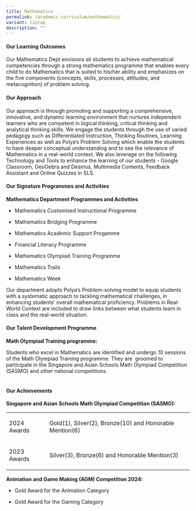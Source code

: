 ```yaml
---
title: Mathematics
permalink: /academic-curriculum/mathematics/
variant: tiptap
description: ""
---
```

<h4><strong>Our Learning Outcomes</strong></h4>
<p>Our Mathematics Dept envisions all students to achieve mathematical competencies
through a strong mathematics programme that enables every child to do Mathematics
that is suited to his/her ability and emphasizes on the five components
(concepts, skills, processes, attitudes, and metacognition) of problem
solving.</p>
<h4><strong>Our Approach</strong></h4>
<p>Our approach is through promoting and supporting a comprehensive, innovative,
and dynamic learning environment that nurtures independent learners who
are competent in logical thinking, critical thinking and analytical thinking
skills. We engage the students through the use of varied pedagogy such
as Differentiated Instruction, Thinking Routines, Learning Experiences
as well as Polya’s Problem Solving which enable the students to have deeper
conceptual understanding and to see the relevance of Mathematics in a real-world
context. We also leverage on the following Technology and Tools to enhance
the learning of our students - Google Classroom, GeoGebra and Desmos, Multimedia
Contents, Feedback Assistant and Online Quizzes in SLS.</p>
<h4><strong>Our Signature Programmes and Activities</strong></h4>
<p><strong>Mathematics Department Programmes and Activities</strong>
</p>
<ul data-tight="true" class="tight">
<li>
<p>Mathematics Customised Instructional Programme&nbsp;</p>
</li>
<li>
<p>Mathematics Bridging Programme</p>
</li>
<li>
<p>Mathematics Academic Support Progamme</p>
</li>
<li>
<p>Financial Literacy Programme</p>
</li>
<li>
<p>Mathematics Olympiad Training Programme</p>
</li>
<li>
<p>Mathematics Trails</p>
</li>
<li>
<p>Mathematics Week</p>
</li>
</ul>
<p>Our department adopts Polya’s Problem-solving model to equip students
with a systematic approach to tackling mathematical challenges, in enhancing
students’ overall mathematical proficiency. Problems in Real-World Context
are included to draw links between what students learn in class and the
real-world situation.
<br>
</p>
<h4><strong>Our Talent Development Programme</strong></h4>
<p><strong>Math Olympiad Training programme:</strong>
</p>
<p>Students who excel in Mathematics are identified and undergo 10 sessions
of the Math Olympiad Training programme. They are&nbsp; groomed to participate
in the Singapore and Asian Schools Math Olympiad Competition (SASMO) and
other national competitions.</p>
<h4><br><strong>Our Achievements</strong></h4>
<p><strong>Singapore and Asian Schools Math Olympiad Competition (SASMO):</strong>
</p>
<table style="minWidth: 50px">
<colgroup>
<col>
<col>
</colgroup>
<tbody>
<tr>
<td rowspan="1" colspan="1">
<p>2024 Awards</p>
</td>
<td rowspan="1" colspan="1">
<p>Gold(1), Silver(2), Bronze(10) and Honorable Mention(6)</p>
</td>
</tr>
<tr>
<td rowspan="1" colspan="1">
<p>2023 Awards</p>
</td>
<td rowspan="1" colspan="1">
<p>Silver(3), Bronze(6) and Honorable Mention(3)&nbsp;</p>
</td>
</tr>
</tbody>
</table>
<p><strong>Animation and Game Making (AGM) Competition 2024:</strong>
</p>
<ul data-tight="true" class="tight">
<li>
<p>Gold Award for the Animation Category</p>
</li>
<li>
<p>Gold Award for the Gaming Category</p>
</li>
</ul>
<p>
<br>
</p>
<p></p>